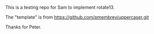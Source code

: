 This is a testing repo for Sam to implement rotate13.

The "template" is from https://github.com/pmembrey/uppercaser.git

Thanks for Peter.
